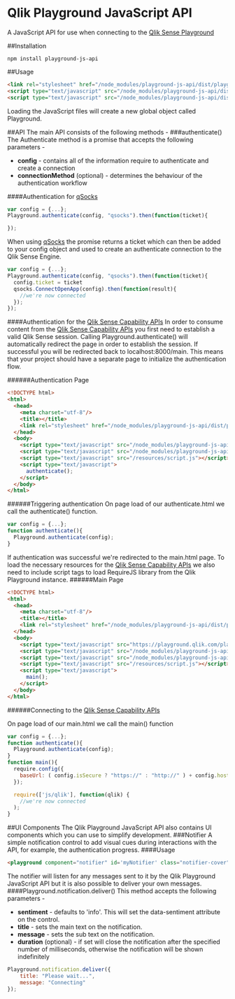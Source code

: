 # Qlik Playground JavaScript API
A JavaScript API for use when connecting to the <a href='http://playground.qlik.com' target="_blank">Qlik Sense Playground</a>

##Installation
```
npm install playground-js-api
```

##Usage
```html
<link rel="stylesheet" href="/node_modules/playground-js-api/dist/playground-ui.min.css" media="screen" title="no title" charset="utf-8">
<script type="text/javascript" src="/node_modules/playground-js-api/dist/playground-js-api.min.js"></script>
<script type="text/javascript" src="/node_modules/playground-js-api/dist/playground-ui.min.js"></script>
```
Loading the JavaScript files will create a new global object called Playground.

##API
The main API consists of the following methods -
###authenticate()
The Authenticate method is a promise that accepts the following parameters -
* **config** - contains all of the information require to authenticate and create a connection
* **connectionMethod** (optional) - determines the behaviour of the authentication workflow

####Authentication for <a href="http://branch.qlik.com/#!/project/56728f52d1e497241ae697ca" target="blank">qSocks</a>
```javascript
var config = {...};
Playground.authenticate(config, "qsocks").then(function(ticket){

});
```
When using <a href="http://branch.qlik.com/#!/project/56728f52d1e497241ae697ca" target="blank">qSocks</a> the promise returns a ticket which can then be added to your config object and used to create an authenticate connection to the Qlik Sense Engine.
```javascript
var config = {...};
Playground.authenticate(config, "qsocks").then(function(ticket){
  config.ticket = ticket
  qsocks.ConnectOpenApp(config).then(function(result){
    //we're now connected
  });
});
```

####Authentication for the <a href="http://help.qlik.com/en-US/sense-developer/3.0/Subsystems/APIs/Content/MashupAPI/qlik-interface-interface.htm" target="_blank">Qlik Sense Capability APIs</a>
In order to consume content from the <a href="http://help.qlik.com/en-US/sense-developer/3.0/Subsystems/APIs/Content/MashupAPI/qlik-interface-interface.htm" target="_blank">Qlik Sense Capability APIs</a> you first need to establish a valid Qlik Sense session. Calling Playground.authenticate() will automatically redirect the page in order to establish the session. If successful you will be redirected back to localhost:8000/main. This means that your project should have a separate page to initialize the authentication flow.

######Authentication Page
```html
<!DOCTYPE html>
<html>
  <head>
    <meta charset="utf-8"/>
    <title></title>
    <link rel="stylesheet" href="/node_modules/playground-js-api/dist/playground-ui.min.css" media="screen" title="no title" charset="utf-8">
  </head>
  <body>
    <script type="text/javascript" src="/node_modules/playground-js-api/dist/playground-js-api.min.js"></script>
    <script type="text/javascript" src="/node_modules/playground-js-api/dist/playground-ui.min.js"></script>
    <script type="text/javascript" src="/resources/script.js"></script>
    <script type="text/javascript">
      authenticate();
    </script>
  </body>
</html>
```

######Triggering authentication
On page load of our authenticate.html we call the authenticate() function.
```javascript
var config = {...};
function authenticate(){
  Playground.authenticate(config);
}
```
If authentication was successful we're redirected to the main.html page.
To load the necessary resources for the <a href="http://help.qlik.com/en-US/sense-developer/3.0/Subsystems/APIs/Content/MashupAPI/qlik-interface-interface.htm" target="_blank">Qlik Sense Capability APIs</a> we also need to include script tags to load RequireJS library from the Qlik Playground instance.
######Main Page
```html
<!DOCTYPE html>
<html>
  <head>
    <meta charset="utf-8"/>
    <title></title>
    <link rel="stylesheet" href="/node_modules/playground-js-api/dist/playground-ui.min.css" media="screen" title="no title" charset="utf-8">
  </head>
  <body>
    <script type="text/javascript" src="https://playground.qlik.com/playground/resources/assets/external/requirejs/require.js"></script>
    <script type="text/javascript" src="/node_modules/playground-js-api/dist/playground-js-api.min.js"></script>
    <script type="text/javascript" src="/node_modules/playground-js-api/dist/playground-ui.min.js"></script>
    <script type="text/javascript" src="/resources/script.js"></script>
    <script type="text/javascript">
      main();
    </script>
  </body>
</html>
```

######Connecting to the <a href="http://help.qlik.com/en-US/sense-developer/3.0/Subsystems/APIs/Content/MashupAPI/qlik-interface-interface.htm" target="_blank">Qlik Sense Capability APIs</a>

On page load of our main.html we call the main() function

```javascript
var config = {...};
function authenticate(){
  Playground.authenticate(config);
}
function main(){
  require.config({
    baseUrl: ( config.isSecure ? "https://" : "http://" ) + config.host + (config.port ? ":" + config.port: "") + config.prefix + "resources",
  });

  require(['js/qlik'], function(qlik) {
    //we're now connected
  );
}
```

##UI Components
The Qlik Playground JavaScript API also contains UI components which you can use to simplify development.
###Notifier
A simple notification control to add visual cues during interactions with the API, for example, the authentication progress.
####Usage
```html
<playground component="notifier" id='myNotifier' class="notifier-cover"></playground>
```
The notifier will listen for any messages sent to it by the Qlik Playground JavaScript API but it is also possible to deliver your own messages.
####Playground.notification.deliver()
This method accepts the following parameters - 
* **sentiment** - defaults to 'info'. This will set the data-sentiment attribute on the control.
* **title** - sets the main text on the notification.
* **message** - sets the sub text on the notification.
* **duration** (optional) - if set will close the notification after the specified number of milliseconds, otherwise the notification will be shown indefinitely
```javascript
Playground.notification.deliver({
	title: "Please wait...",
	message: "Connecting"
});
```
